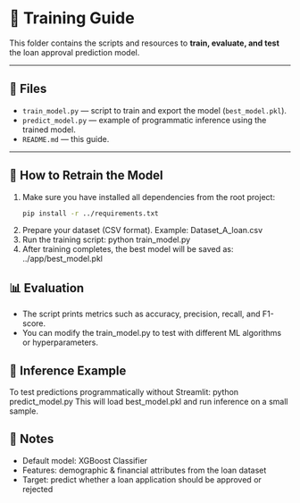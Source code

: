 # 🔧 Training Guide

This folder contains the scripts and resources to **train, evaluate, and test** the loan approval prediction model.

---

## 📂 Files
- `train_model.py` — script to train and export the model (`best_model.pkl`).
- `predict_model.py` — example of programmatic inference using the trained model.
- `README.md` — this guide.

---

## 🚀 How to Retrain the Model
1. Make sure you have installed all dependencies from the root project:
   ```bash
   pip install -r ../requirements.txt
2. Prepare your dataset (CSV format). Example:
   Dataset_A_loan.csv
3. Run the training script:
   python train_model.py
4. After training completes, the best model will be saved as:
   ../app/best_model.pkl

## 📊 Evaluation
- The script prints metrics such as accuracy, precision, recall, and F1-score.
- You can modify the train_model.py to test with different ML algorithms or hyperparameters.

## 🧪 Inference Example
To test predictions programmatically without Streamlit:
python predict_model.py
This will load best_model.pkl and run inference on a small sample.

## 📝 Notes
- Default model: XGBoost Classifier
- Features: demographic & financial attributes from the loan dataset
- Target: predict whether a loan application should be approved or rejected
